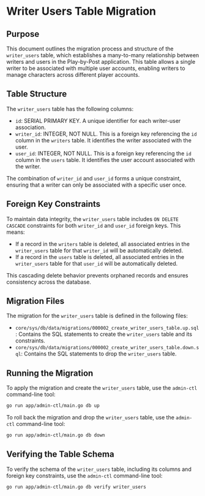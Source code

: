 # Writer Users Table Migration

## Purpose
This document outlines the migration process and structure of the `writer_users` table, which establishes a many-to-many relationship between writers and users in the Play-by-Post application. This table allows a single writer to be associated with multiple user accounts, enabling writers to manage characters across different player accounts.

## Table Structure
The `writer_users` table has the following columns:

- `id`: SERIAL PRIMARY KEY. A unique identifier for each writer-user association.
- `writer_id`: INTEGER, NOT NULL. This is a foreign key referencing the `id` column in the `writers` table. It identifies the writer associated with the user.
- `user_id`: INTEGER, NOT NULL. This is a foreign key referencing the `id` column in the `users` table. It identifies the user account associated with the writer.

The combination of `writer_id` and `user_id` forms a unique constraint, ensuring that a writer can only be associated with a specific user once.

## Foreign Key Constraints
To maintain data integrity, the `writer_users` table includes `ON DELETE CASCADE` constraints for both `writer_id` and `user_id` foreign keys. This means:

- If a record in the `writers` table is deleted, all associated entries in the `writer_users` table for that `writer_id` will be automatically deleted.
- If a record in the `users` table is deleted, all associated entries in the `writer_users` table for that `user_id` will be automatically deleted.

This cascading delete behavior prevents orphaned records and ensures consistency across the database.

## Migration Files
The migration for the `writer_users` table is defined in the following files:

- `core/sys/db/data/migrations/000002_create_writer_users_table.up.sql`: Contains the SQL statements to create the `writer_users` table and its constraints.
- `core/sys/db/data/migrations/000002_create_writer_users_table.down.sql`: Contains the SQL statements to drop the `writer_users` table.

## Running the Migration
To apply the migration and create the `writer_users` table, use the `admin-ctl` command-line tool:

```bash
go run app/admin-ctl/main.go db up
```

To roll back the migration and drop the `writer_users` table, use the `admin-ctl` command-line tool:

```bash
go run app/admin-ctl/main.go db down
```

## Verifying the Table Schema
To verify the schema of the `writer_users` table, including its columns and foreign key constraints, use the `admin-ctl` command-line tool:

```bash
go run app/admin-ctl/main.go db verify writer_users
```
